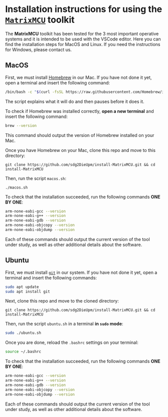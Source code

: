 # Installation instructions for using the [`MatrixMCU`](https://github.com/sdg2DieUpm/MatrixMCU) toolkit

The **MatrixMCU** toolkit has been tested for the 3 most important operative systems and it is intended to be used with the VSCode editor. Here you can find the installation steps for MacOS and Linux. If you need the instructions for Windows, please contact us.

## MacOS

First, we must install [Homebrew](https://brew.sh) in our Mac.
If you have not done it yet, open a terminal and insert the following command:
```bash
/bin/bash -c "$(curl -fsSL https://raw.githubusercontent.com/Homebrew/install/HEAD/install.sh)"
```
The script explains what it will do and then pauses before it does it.

To check if Homebrew was installed correctly, **open a new terminal** and insert the following command:
```bash
brew --version
```
This command should output the version of Homebrew installed on your Mac.

Once you have Homebrew on your Mac, clone this repo and move to this directory:
```
git clone https://github.com/sdg2DieUpm/install-MatrixMCU.git && cd install-MatrixMCU
```
Then, run the script `macos.sh`:
```
./macos.sh
```

To check that the installation succeeded, run the following commands **ONE BY ONE**:
```bash
arm-none-eabi-gcc --version
arm-none-eabi-g++ --version
arm-none-eabi-gdb --version
arm-none-eabi-objcopy --version
arm-none-eabi-objdump --version
```
Each of these commands should output the current version of the tool under study, as well as other additional details about the software.

## Ubuntu

First, we must install [`git`](https://git-scm.com) in our system.
If you have not done it yet, open a terminal and insert the following commands:
```bash
sudo apt update
sudo apt install git
```

Next, clone this repo and move to the cloned directory:
```
git clone https://github.com/sdg2DieUpm/install-MatrixMCU.git && cd install-MatrixMCU
```
Then, run the script `ubuntu.sh` in a terminal **in `sudo` mode**:
```bash
sudo ./ubuntu.sh
```
Once you are done, reload the `.bashrc` settings on your terminal:
```bash
source ~/.bashrc
```
To check that the installation succeeded, run the following commands **ONE BY ONE**:
```bash
arm-none-eabi-gcc --version
arm-none-eabi-g++ --version
arm-none-eabi-gdb --version
arm-none-eabi-objcopy --version
arm-none-eabi-objdump --version
```
Each of these commands should output the current version of the tool under study, as well as other additional details about the software.

<!-- 
## Windows with WSL

For Windows, we will use the Windows Subsystem for Linux (WSL).
WSL allows developers to install a Linux distribution (such as Ubuntu, OpenSUSE, Kali, Debian, Arch Linux, etc.) and use Bash applications, utilities and command line tools directly on Windows, unmodified, without the overhead of a traditional virtual machine or dual-boot configuration.

First, open Windows PowerShell as an administrator by right-clicking and selecting "Run as administrator". Next, insert the following command to install WSL:
```
wsl --install
```
Once it is done (it might take a while), you must restart your PC to apply all the changes.

Now, we have WSL with the latest version of Ubuntu installed in our machine.
If you search "Ubuntu" in your applications, you will find an executable that runs an Ubuntu shell on top of WSL.
You will find more information about how to configure your WSL development environment [here](https://learn.microsoft.com/es-es/windows/wsl/setup/environment?source=recommendations).

Next, open an Ubuntu terminal. The first time, it will take some time to install the operating system.
You must also create a new user for the Ubuntu subsystem.
This step is only done once, so **make sure to remember the user name and the password**, as you will need to provide them every time you open a new Ubuntu terminal.

### Connecting USB Devices to WSL

In this course, we will need to connect our STM32 board to WSL.
This is not available by default in WSL, so we need to install `usbipd-win` first.
To do so, download the `.msi` installer file from [the latest version of `usbipd-win`](https://github.com/dorssel/usbipd-win/releases) and run it.
You will need to restart your PC to apply the required changes.

Next, we need to configure our Ubuntu WSL instance to allow connecting USB devices.
Open an Ubuntu terminal and run the following commands:
```bash
sudo apt update
sudo apt install linux-tools-generic hwdata
sudo update-alternatives --install /usr/local/bin/usbip usbip /usr/lib/linux-tools/*-generic/usbip 20
```

We already installed all the required dependencies.
Next, to connect an USB device to WSL, we must follow these steps:
1. Make sure that you have an Ubuntu terminal running. Otherwise, it will not be possible to attach any USB device.
2. Open Windows PowerShell. The first time you do this process, you will need to run it as an administrator by right-clicking and selecting "Run as administrator"
3. Run the following command **in the Windows PowerShell** to check all the USB devices connected to Windows:
```
usbipd wsl list
```
If you have your STM32 board connected, you will see something like:
```
BUSID   VID:PID     DEVICE                                                          STATE
(...)
1-4     0483:374b   ST-Link Debug, Dispositivo de almacenamiento USB, STMicro...    Not attached
(...)
```
The ST-Link Debug is the USB controller of our STM32 board. Note down the `VID:PID` field (in this example, `0483:374b`. In your case, the number may differ).
We will need it to identify which USB device we want to attach to WSL.

4. Run the following command **in the Windows PowerShell** to connect the USB device to your Ubuntu system:
```
usbipd wsl attach -a -i 0483:374b
```
Make sure that you insert the correct hardware number for your board!
If the number does not coincide with this example, you will need to modify the command.
If everything went well, your PowerShell terminal will prompt something like this:
```
usbpid: info: Device with hardware-id <VID-PID> found at busid <BUSID>.
usbpid info: Starting endless attach loop; press Ctrl+C to quit.
Attached
```
Leave the PowerShell terminal open. It will make sure to keep your board connected to Ubuntu.
You can close it after closing the Ubuntu terminal.

5. To make sure that your board is connected to Ubuntu, run the following command **In the Ubuntu terminal**:
```
lsusb
```
You should be able to see your ST-Link Debug probe connected to your Ubuntu terminal.

### Installing the Dependencies on the Ubuntu Subsytem

Next, follow the installation instructions for Ubuntu **from the Ubuntu terminal**, not the Windows PowerShell.
-->
